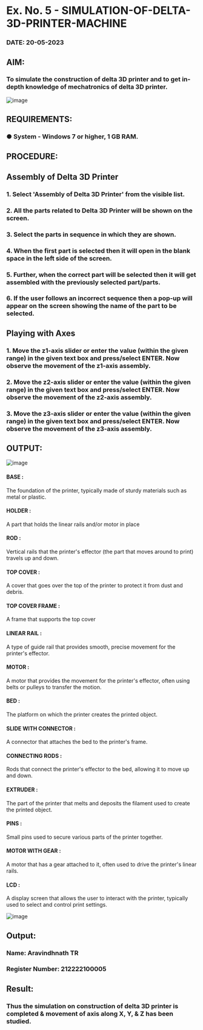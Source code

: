 # Ex. No. 5 - SIMULATION-OF-DELTA-3D-PRINTER-MACHINE

### DATE: 20-05-2023
## AIM:
### To simulate the construction of delta 3D printer and to get in-depth knowledge of mechatronics of delta 3D printer.

![image](https://github.com/Sellakumar1987/Ex.-No.-5---SIMULATION-OF-DELTA-3D-PRINTER-MACHINE/assets/113594316/c784471e-098f-456d-9c1b-e9f0ce56cc9b)

## REQUIREMENTS:
### ●	System - Windows 7 or higher, 1 GB RAM.

## PROCEDURE:

## Assembly of Delta 3D Printer
### 1.	Select 'Assembly of Delta 3D Printer' from the visible list.
### 2.	All the parts related to Delta 3D Printer will be shown on the screen.
### 3.	Select the parts in sequence in which they are shown.
### 4.	When the first part is selected then it will open in the blank space in the left side of the screen.
### 5.	Further, when the correct part will be selected then it will get assembled with the previously selected part/parts.
### 6.	If the user follows an incorrect sequence then a pop-up will appear on the screen showing the name of the part to be selected.

## Playing with Axes
### 1.	Move the z1-axis slider or enter the value (within the given range) in the given text box and press/select ENTER. Now observe the movement of the z1-axis assembly.
### 2.	Move the z2-axis slider or enter the value (within the given range) in the given text box and press/select ENTER. Now observe the movement of the z2-axis assembly.
### 3.	Move the z3-axis slider or enter the value (within the given range) in the given text box and press/select ENTER. Now observe the movement of the z3-axis assembly.

## OUTPUT:
![image](https://github.com/Sellakumar1987/Ex.-No.-5---SIMULATION-OF-DELTA-3D-PRINTER-MACHINE/assets/113594316/10304caa-3e0f-4c4a-bd73-3cadb477a64b)

#### BASE :
The foundation of the printer, typically made of sturdy materials such as metal or plastic.
#### HOLDER :
A part that holds the linear rails and/or motor in place
#### ROD :
Vertical rails that the printer's effector (the part that moves around to print) travels up and down.
#### TOP COVER :
A cover that goes over the top of the printer to protect it from dust and debris.
#### TOP COVER FRAME :
A frame that supports the top cover
#### LINEAR RAIL :
A type of guide rail that provides smooth, precise movement for the printer's effector.
#### MOTOR :
A motor that provides the movement for the printer's effector, often using belts or pulleys to transfer the motion.
#### BED :
The platform on which the printer creates the printed object.
#### SLIDE WITH CONNECTOR :
A connector that attaches the bed to the printer's frame.
#### CONNECTING RODS :
Rods that connect the printer's effector to the bed, allowing it to move up and down.
#### EXTRUDER :
The part of the printer that melts and deposits the filament used to create the printed object.
#### PINS :
Small pins used to secure various parts of the printer together.
#### MOTOR WITH GEAR :
A motor that has a gear attached to it, often used to drive the printer's linear rails.
#### LCD :
A display screen that allows the user to interact with the printer, typically used to select and control print settings.

![image](https://github.com/Sellakumar1987/Ex.-No.-5---SIMULATION-OF-DELTA-3D-PRINTER-MACHINE/assets/113594316/1f3e6b6d-0724-41dc-b7d2-15516060d066)

## Output:

### Name: Aravindhnath TR
### Register Number: 212222100005

## Result: 
### Thus the simulation on construction of delta 3D printer is completed & movement of axis along X, Y, & Z has been studied.
